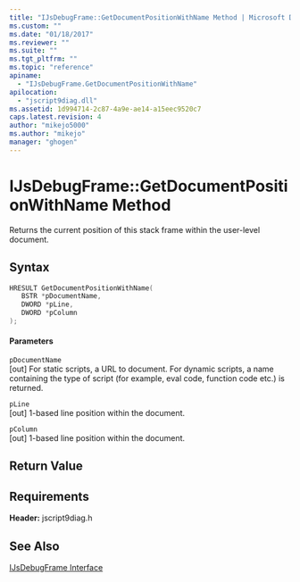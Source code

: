 ```yaml
---
title: "IJsDebugFrame::GetDocumentPositionWithName Method | Microsoft Docs"
ms.custom: ""
ms.date: "01/18/2017"
ms.reviewer: ""
ms.suite: ""
ms.tgt_pltfrm: ""
ms.topic: "reference"
apiname: 
  - "IJsDebugFrame.GetDocumentPositionWithName"
apilocation: 
  - "jscript9diag.dll"
ms.assetid: 1d994714-2c87-4a9e-ae14-a15eec9520c7
caps.latest.revision: 4
author: "mikejo5000"
ms.author: "mikejo"
manager: "ghogen"
---
```

# IJsDebugFrame::GetDocumentPositionWithName Method
Returns the current position of this stack frame within the user-level document.  
  
## Syntax  
  
```cpp
HRESULT GetDocumentPositionWithName(  
   BSTR *pDocumentName,  
   DWORD *pLine,  
   DWORD *pColumn  
);  
```  
  
#### Parameters  
 `pDocumentName`  
 [out] For static scripts, a URL to document. For dynamic scripts, a name containing the type of script (for example, eval code, function code etc.) is returned.  
  
 `pLine`  
 [out] 1-based line position within the document.  
  
 `pColumn`  
 [out] 1-based line position within the document.  
  
## Return Value  
  
## Requirements  
 **Header:** jscript9diag.h  
  
## See Also  
 [IJsDebugFrame Interface](../../winscript/reference/ijsdebugframe-interface.md)